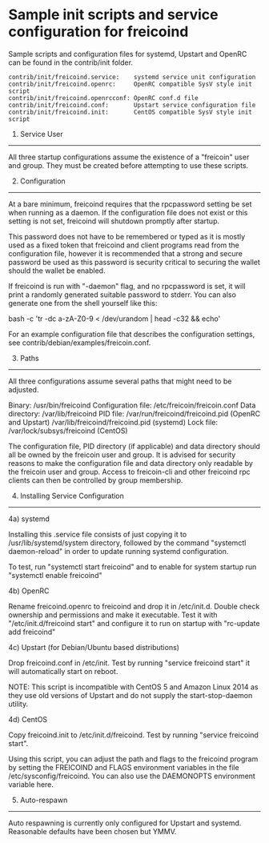 Sample init scripts and service configuration for freicoind
==========================================================

Sample scripts and configuration files for systemd, Upstart and OpenRC
can be found in the contrib/init folder.

    contrib/init/freicoind.service:    systemd service unit configuration
    contrib/init/freicoind.openrc:     OpenRC compatible SysV style init script
    contrib/init/freicoind.openrcconf: OpenRC conf.d file
    contrib/init/freicoind.conf:       Upstart service configuration file
    contrib/init/freicoind.init:       CentOS compatible SysV style init script

1. Service User
---------------------------------

All three startup configurations assume the existence of a "freicoin" user
and group.  They must be created before attempting to use these scripts.

2. Configuration
---------------------------------

At a bare minimum, freicoind requires that the rpcpassword setting be set
when running as a daemon.  If the configuration file does not exist or this
setting is not set, freicoind will shutdown promptly after startup.

This password does not have to be remembered or typed as it is mostly used
as a fixed token that freicoind and client programs read from the configuration
file, however it is recommended that a strong and secure password be used
as this password is security critical to securing the wallet should the
wallet be enabled.

If freicoind is run with "-daemon" flag, and no rpcpassword is set, it will
print a randomly generated suitable password to stderr.  You can also
generate one from the shell yourself like this:

bash -c 'tr -dc a-zA-Z0-9 < /dev/urandom | head -c32 && echo'


For an example configuration file that describes the configuration settings,
see contrib/debian/examples/freicoin.conf.

3. Paths
---------------------------------

All three configurations assume several paths that might need to be adjusted.

Binary:              /usr/bin/freicoind
Configuration file:  /etc/freicoin/freicoin.conf
Data directory:      /var/lib/freicoind
PID file:            /var/run/freicoind/freicoind.pid (OpenRC and Upstart)
                     /var/lib/freicoind/freicoind.pid (systemd)
Lock file:           /var/lock/subsys/freicoind (CentOS)

The configuration file, PID directory (if applicable) and data directory
should all be owned by the freicoin user and group.  It is advised for security
reasons to make the configuration file and data directory only readable by the
freicoin user and group.  Access to freicoin-cli and other freicoind rpc clients
can then be controlled by group membership.

4. Installing Service Configuration
-----------------------------------

4a) systemd

Installing this .service file consists of just copying it to
/usr/lib/systemd/system directory, followed by the command
"systemctl daemon-reload" in order to update running systemd configuration.

To test, run "systemctl start freicoind" and to enable for system startup run
"systemctl enable freicoind"

4b) OpenRC

Rename freicoind.openrc to freicoind and drop it in /etc/init.d.  Double
check ownership and permissions and make it executable.  Test it with
"/etc/init.d/freicoind start" and configure it to run on startup with
"rc-update add freicoind"

4c) Upstart (for Debian/Ubuntu based distributions)

Drop freicoind.conf in /etc/init.  Test by running "service freicoind start"
it will automatically start on reboot.

NOTE: This script is incompatible with CentOS 5 and Amazon Linux 2014 as they
use old versions of Upstart and do not supply the start-stop-daemon utility.

4d) CentOS

Copy freicoind.init to /etc/init.d/freicoind. Test by running "service freicoind start".

Using this script, you can adjust the path and flags to the freicoind program by
setting the FREICOIND and FLAGS environment variables in the file
/etc/sysconfig/freicoind. You can also use the DAEMONOPTS environment variable here.

5. Auto-respawn
-----------------------------------

Auto respawning is currently only configured for Upstart and systemd.
Reasonable defaults have been chosen but YMMV.

